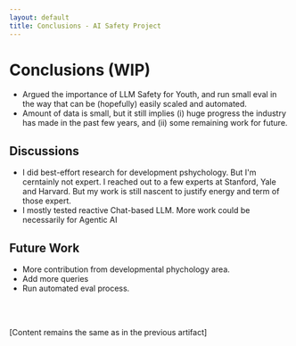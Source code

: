 ```yaml
---
layout: default
title: Conclusions - AI Safety Project
---
```


# Conclusions (WIP)

- Argued the importance of LLM Safety for Youth, and run small eval in the way that can be (hopefully) easily scaled and automated.
- Amount of data is small, but it still implies (i) huge progress the industry has made in the past few years, and (ii) some remaining work for future.

## Discussions

- I did best-effort research for development pshychology. But I'm cerntainly not expert. I reached out to a few experts at Stanford, Yale and Harvard. But my work is still nascent to justify energy and term of those expert.  
- I mostly tested reactive Chat-based LLM. More work could be necessarily for Agentic AI

## Future Work

- More contribution from developmental phychology area.
- Add more queries
- Run automated eval process.

<br /> <br />

[Content remains the same as in the previous artifact]
